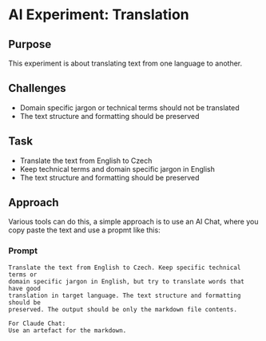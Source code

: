 # AI Experiment: Translation

## Purpose

This experiment is about translating text from one language to another.

## Challenges

- Domain specific jargon or technical terms should not be translated
- The text structure and formatting should be preserved

## Task

- Translate the text from English to Czech
- Keep technical terms and domain specific jargon in English
- The text structure and formatting should be preserved

## Approach

Various tools can do this, a simple approach is to use an AI Chat, where you
copy paste the text and use a propmt like this:

### Prompt

```
Translate the text from English to Czech. Keep specific technical terms or
domain specific jargon in English, but try to translate words that have good
translation in target language. The text structure and formatting should be
preserved. The output should be only the markdown file contents.

For Claude Chat:
Use an artefact for the markdown.
```
